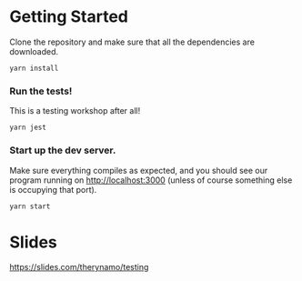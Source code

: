 # Getting Started

Clone the repository and make sure that all the dependencies are downloaded.

```
yarn install
```

### Run the tests!

This is a testing workshop after all!

```
yarn jest
``` 

### Start up the dev server.

Make sure everything compiles as expected, and you should see our program running on [http://localhost:3000](http://localhost:300) (unless of course something else is occupying that port). 

```
yarn start
```

# Slides

https://slides.com/therynamo/testing
